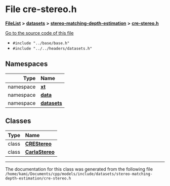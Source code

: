 

# File cre-stereo.h



[**FileList**](files.md) **>** [**datasets**](dir_29ff4802398ba4a572b958e731c7adb4.md) **>** [**stereo-matching-depth-estimation**](dir_e353cfd6010331702b3559c9641f7f23.md) **>** [**cre-stereo.h**](cre-stereo_8h.md)

[Go to the source code of this file](cre-stereo_8h_source.md)



* `#include "../base/base.h"`
* `#include "../../headers/datasets.h"`













## Namespaces

| Type | Name |
| ---: | :--- |
| namespace | [**xt**](namespacext.md) <br> |
| namespace | [**data**](namespacext_1_1data.md) <br> |
| namespace | [**datasets**](namespacext_1_1data_1_1datasets.md) <br> |


## Classes

| Type | Name |
| ---: | :--- |
| class | [**CREStereo**](classxt_1_1data_1_1datasets_1_1CREStereo.md) <br> |
| class | [**CarlaStereo**](classxt_1_1data_1_1datasets_1_1CarlaStereo.md) <br> |



















































------------------------------
The documentation for this class was generated from the following file `/home/kami/Documents/cpp/models/include/datasets/stereo-matching-depth-estimation/cre-stereo.h`

